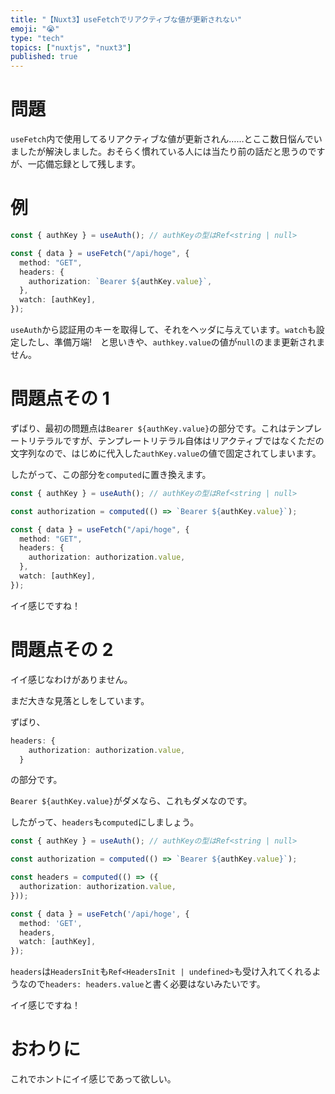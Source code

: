 ```yaml
---
title: "【Nuxt3】useFetchでリアクティブな値が更新されない"
emoji: "😭"
type: "tech"
topics: ["nuxtjs", "nuxt3"]
published: true
---
```


# 問題

`useFetch`内で使用してるリアクティブな値が更新されん……とここ数日悩んでいましたが解決しました。おそらく慣れている人には当たり前の話だと思うのですが、一応備忘録として残します。

# 例

```ts
const { authKey } = useAuth(); // authKeyの型はRef<string | null>

const { data } = useFetch("/api/hoge", {
  method: "GET",
  headers: {
    authorization: `Bearer ${authKey.value}`,
  },
  watch: [authKey],
});
```

`useAuth`から認証用のキーを取得して、それをヘッダに与えています。`watch`も設定したし、準備万端!　と思いきや、`authkey.value`の値が`null`のまま更新されません。

# 問題点その 1

ずばり、最初の問題点は`Bearer ${authKey.value}`の部分です。これはテンプレートリテラルですが、テンプレートリテラル自体はリアクティブではなくただの文字列なので、はじめに代入した`authKey.value`の値で固定されてしまいます。

したがって、この部分を`computed`に置き換えます。

```ts
const { authKey } = useAuth(); // authKeyの型はRef<string | null>

const authorization = computed(() => `Bearer ${authKey.value}`);

const { data } = useFetch("/api/hoge", {
  method: "GET",
  headers: {
    authorization: authorization.value,
  },
  watch: [authKey],
});
```

イイ感じですね！

# 問題点その 2

イイ感じなわけがありません。

まだ大きな見落としをしています。

ずばり、

```ts
headers: {
    authorization: authorization.value,
  }
```

の部分です。

`Bearer ${authKey.value}`がダメなら、これもダメなのです。

したがって、`headers`も`computed`にしましょう。

```ts
const { authKey } = useAuth(); // authKeyの型はRef<string | null>

const authorization = computed(() => `Bearer ${authKey.value}`);

const headers = computed(() => ({
  authorization: authorization.value,
}));

const { data } = useFetch('/api/hoge', {
  method: 'GET',
  headers,
  watch: [authKey],
});
```

`headers`は`HeadersInit`も`Ref<HeadersInit | undefined>`も受け入れてくれるようなので`headers: headers.value`と書く必要はないみたいです。

イイ感じですね！

# おわりに

これでホントにイイ感じであって欲しい。
